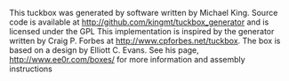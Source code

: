 This tuckbox was generated by software written by Michael King.
Source code is available at http://github.com/kingmt/tuckbox_generator and is licensed under the GPL
This implementation is inspired by the generator written by Craig P. Forbes at http://www.cpforbes.net/tuckbox.
The box is based on a design by Elliott C. Evans. See his page, http://www.ee0r.com/boxes/ for more information and assembly instructions

